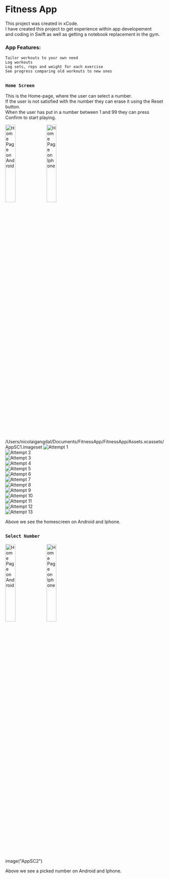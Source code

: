 # Fitness App


This project was created in xCode. <br />
I have created this project to get experience within app developement <br />
and coding in Swift as well as getting a notebook replacement in the gym. <br /> 

### App Features:

`Tailor workouts to your own need` <br />
`Log workouts` <br />
`Log sets, reps and weight for each exercise` <br />
`See progress comparing old workouts to new ones` <br />


##

### `Home Screen`

This is the Home-page, where the user can select a number. <br />
If the user is not satisfied with the number they can erase it using the Reset button. <br />
When the user has put in a number between 1 and 99 they can press Confirm to start playing. <br />

<div align="left">
<img src="Assets/AppSC1"" title="Home Page on Android" width="25%" hieght="25%">
<img src="Assets/AppSC2.png" title="Home Page on Iphone" width="25%" hieght="25%">
</div>

/Users/nicolaigangdal/Documents/FitnessApp/FitnessApp/Assets.xcassets/AppSC1.imageset
<img src="/Users/nicolaigangdal/Documents/FitnessApp/FitnessApp/Assets.xcassets/AppSC1.png" title="Attempt 1"> <br />
<img src="FitnessApp/Assets.xcassets/AppSC1.png" title="Attempt 2"> <br />
<img src="FitnessApp/FitnessApp/Assets.xcassets/AppSC1.png" title="Attempt 3"> <br />
<img src="AppSC1.png" title="Attempt 4"> <br />
<img src="/AppSC1.png" title="Attempt 5"> <br />
<img src="Assets/AppSC1.png" title="Attempt 6"> <br />
<img src="/Assets/AppSC1.png" title="Attempt 7"> <br />
<img src="assets/AppSC1.png" title="Attempt 8"> <br />
<img src="/assets/AppSC1.png" title="Attempt 9"> <br />
<img src="FitnessApp/Assets/AppSC1.png" title="Attempt 10"> <br />
<img src="/FitnessApp/Assets/AppSC1.png" title="Attempt 11"> <br />
<img src="FitnessApp/assets/AppSC1.png" title="Attempt 12"> <br />
<img src="/FitnessApp/assets/AppSC1.png" title="Attempt 13"> <br />


Above we see the homescreen on Android and Iphone.
##

### `Select Number`

<div align="left">
<img src="Assets/AppSC3.png" title="Home Page on Android" width="25%" hieght="25%" padding="20%">
<img src="FitnessApp/assets/AppSC4.png" title="Home Page on Iphone" width="25%" hieght="25%">
</div>

image("AppSC2")

Above we see a picked number on Android and Iphone.
##
